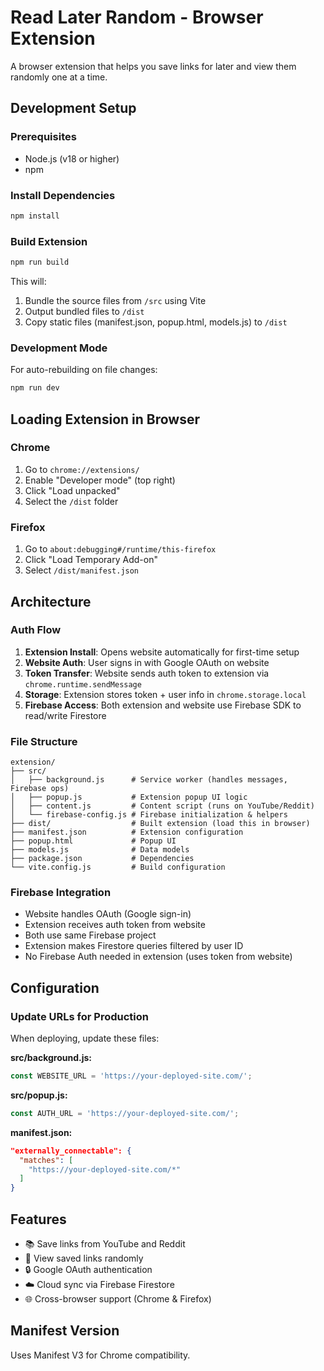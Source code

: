 # Read Later Random - Browser Extension

A browser extension that helps you save links for later and view them randomly one at a time.

## Development Setup

### Prerequisites
- Node.js (v18 or higher)
- npm

### Install Dependencies
```bash
npm install
```

### Build Extension
```bash
npm run build
```

This will:
1. Bundle the source files from `/src` using Vite
2. Output bundled files to `/dist`
3. Copy static files (manifest.json, popup.html, models.js) to `/dist`

### Development Mode
For auto-rebuilding on file changes:
```bash
npm run dev
```

## Loading Extension in Browser

### Chrome
1. Go to `chrome://extensions/`
2. Enable "Developer mode" (top right)
3. Click "Load unpacked"
4. Select the `/dist` folder

### Firefox
1. Go to `about:debugging#/runtime/this-firefox`
2. Click "Load Temporary Add-on"
3. Select `/dist/manifest.json`

## Architecture

### Auth Flow
1. **Extension Install**: Opens website automatically for first-time setup
2. **Website Auth**: User signs in with Google OAuth on website
3. **Token Transfer**: Website sends auth token to extension via `chrome.runtime.sendMessage`
4. **Storage**: Extension stores token + user info in `chrome.storage.local`
5. **Firebase Access**: Both extension and website use Firebase SDK to read/write Firestore

### File Structure
```
extension/
├── src/
│   ├── background.js      # Service worker (handles messages, Firebase ops)
│   ├── popup.js           # Extension popup UI logic
│   ├── content.js         # Content script (runs on YouTube/Reddit)
│   └── firebase-config.js # Firebase initialization & helpers
├── dist/                  # Built extension (load this in browser)
├── manifest.json          # Extension configuration
├── popup.html             # Popup UI
├── models.js              # Data models
├── package.json           # Dependencies
└── vite.config.js         # Build configuration
```

### Firebase Integration
- Website handles OAuth (Google sign-in)
- Extension receives auth token from website
- Both use same Firebase project
- Extension makes Firestore queries filtered by user ID
- No Firebase Auth needed in extension (uses token from website)

## Configuration

### Update URLs for Production
When deploying, update these files:

**src/background.js:**
```javascript
const WEBSITE_URL = 'https://your-deployed-site.com/';
```

**src/popup.js:**
```javascript
const AUTH_URL = 'https://your-deployed-site.com/';
```

**manifest.json:**
```json
"externally_connectable": {
  "matches": [
    "https://your-deployed-site.com/*"
  ]
}
```

## Features
- 📚 Save links from YouTube and Reddit
- 🎲 View saved links randomly
- 🔒 Google OAuth authentication
- ☁️ Cloud sync via Firebase Firestore
- 🌐 Cross-browser support (Chrome & Firefox)

## Manifest Version
Uses Manifest V3 for Chrome compatibility.
